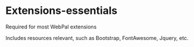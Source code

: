 Extensions-essentials 
======================

Required for most WebPal extensions

Includes resources relevant, such as Bootstrap, FontAwesome, Jquery, etc.